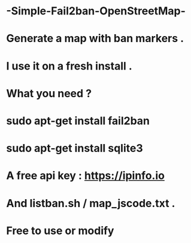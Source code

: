 # -Simple-Fail2ban-OpenStreetMap-
# Generate a map with ban markers .

# I use it on a fresh install .

# What you need ?
# sudo apt-get install fail2ban 
# sudo apt-get install sqlite3
# A free api key : https://ipinfo.io
# And listban.sh / map_jscode.txt .

# Free to use or modify
